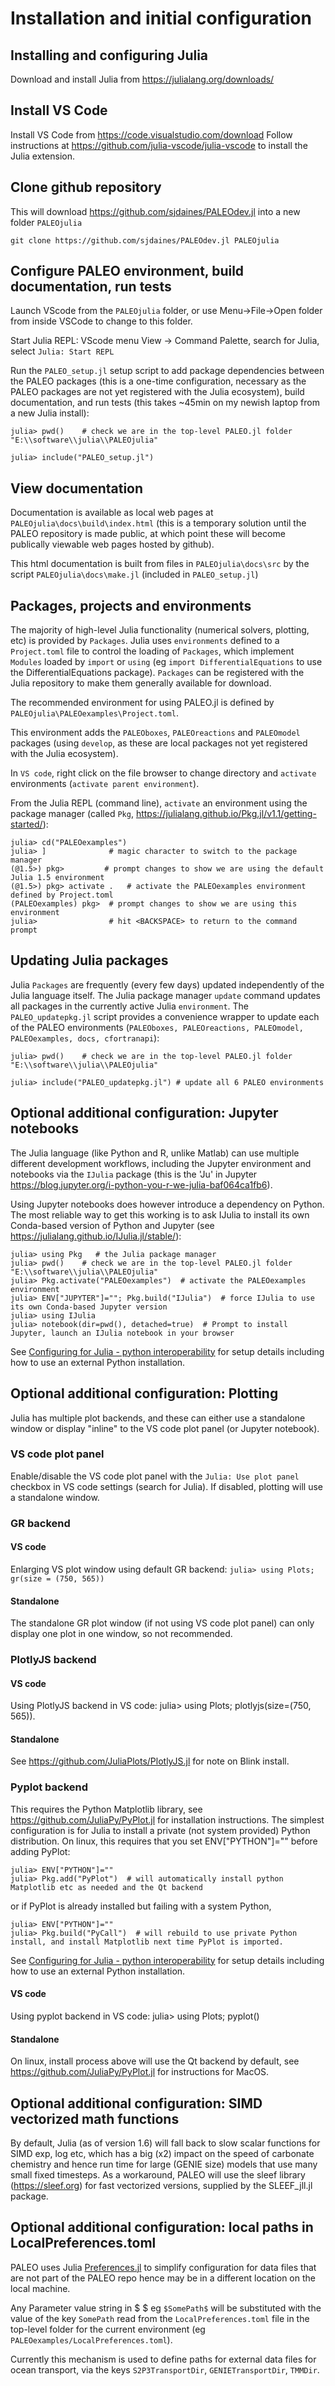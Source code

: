 # Installation and initial configuration

## Installing and configuring Julia

Download and install Julia from <https://julialang.org/downloads/>

## Install VS Code
Install VS Code from <https://code.visualstudio.com/download>
Follow instructions at <https://github.com/julia-vscode/julia-vscode> to install the Julia extension.

## Clone github repository
This will download <https://github.com/sjdaines/PALEOdev.jl> into a new folder `PALEOjulia`

    git clone https://github.com/sjdaines/PALEOdev.jl PALEOjulia


## Configure PALEO environment, build documentation, run tests

Launch VScode from the `PALEOjulia` folder, or use Menu->File->Open folder from inside VSCode to change to this folder.

Start Julia REPL: VScode menu View -> Command Palette, search for Julia, select `Julia: Start REPL` 

Run the `PALEO_setup.jl` setup script to add package dependencies between the PALEO packages (this is a one-time configuration, 
necessary as the PALEO packages are not yet registered with the Julia ecosystem), build documentation, and run tests
(this takes ~45min on my newish laptop from a new Julia install):
    
    julia> pwd()    # check we are in the top-level PALEO.jl folder
    "E:\\software\\julia\\PALEOjulia"   

    julia> include("PALEO_setup.jl")

## View documentation

Documentation is available as local web pages at `PALEOjulia\docs\build\index.html` (this is a temporary solution until
the PALEO repository is made public, at which point these will become publically viewable web pages hosted by github).

This html documentation is built from files in `PALEOjulia\docs\src` by the script `PALEOjulia\docs\make.jl` (included in `PALEO_setup.jl`)

## Packages, projects and environments
The majority of high-level Julia functionality (numerical solvers, plotting, etc) is provided by `Packages`. Julia uses `environments` defined to a `Project.toml` file to control the loading of `Packages`, which implement `Modules` loaded by `import` or `using` (eg `import DifferentialEquations` to use the DifferentialEquations package). `Packages` can be registered with the Julia repository to make them generally available for download.

The recommended environment for using PALEO.jl is defined by `PALEOjulia\PALEOexamples\Project.toml`.

This environment adds the `PALEOboxes`, `PALEOreactions` and `PALEOmodel` packages (using `develop`, as these are local packages not yet registered with the Julia ecosystem).

In `VS code`, right click on the file browser to change directory and `activate` environments (`activate parent environment`).

From the Julia REPL (command line), `activate` an environment using the package manager (called `Pkg`, <https://julialang.github.io/Pkg.jl/v1.1/getting-started/>):

    julia> cd("PALEOexamples")
    julia> ]              # magic character to switch to the package manager
    (@1.5>) pkg>         # prompt changes to show we are using the default Julia 1.5 environment
    (@1.5>) pkg> activate .   # activate the PALEOexamples environment defined by Project.toml
    (PALEOexamples) pkg>  # prompt changes to show we are using this environment
    julia>                # hit <BACKSPACE> to return to the command prompt


## Updating Julia packages

Julia `Packages` are frequently (every few days) updated independently of the Julia language itself. The Julia package manager `update` command updates all packages in the currently active Julia `environment`.
The `PALEO_updatepkg.jl` script provides a convenience wrapper to update each of the PALEO environments
(`PALEOboxes, PALEOreactions, PALEOmodel, PALEOexamples, docs, cfortranapi`):

    julia> pwd()    # check we are in the top-level PALEO.jl folder
    "E:\\software\\julia\\PALEOjulia"   

    julia> include("PALEO_updatepkg.jl") # update all 6 PALEO environments

## Optional additional configuration: Jupyter notebooks

The Julia language (like Python and R, unlike Matlab) can use multiple different development workflows, including the Jupyter environment and notebooks via the `IJulia` package (this is the 'Ju' in Jupyter <https://blog.jupyter.org/i-python-you-r-we-julia-baf064ca1fb6>).

Using Jupyter notebooks does however introduce a dependency on Python. The most reliable way to get this working is to ask IJulia to install its own Conda-based version of Python and Jupyter (see <https://julialang.github.io/IJulia.jl/stable/>):

    julia> using Pkg   # the Julia package manager
    julia> pwd()    # check we are in the top-level PALEO.jl folder
    "E:\\software\\julia\\PALEOjulia"       
    julia> Pkg.activate("PALEOexamples")  # activate the PALEOexamples environment
    julia> ENV["JUPYTER"]=""; Pkg.build("IJulia")  # force IJulia to use its own Conda-based Jupyter version
    julia> using IJulia  
    julia> notebook(dir=pwd(), detached=true)  # Prompt to install Jupyter, launch an IJulia notebook in your browser

See [Configuring for Julia - python interoperability](@ref) for setup details including how to use an external Python installation.

## Optional additional configuration: Plotting
Julia has multiple plot backends, and these can either use a standalone window or display "inline" to the VS code plot panel (or Jupyter notebook).

### VS code plot panel
Enable/disable the VS code plot panel with the `Julia: Use plot panel` checkbox in VS code settings (search for Julia). If disabled, plotting will use a standalone window.

### GR backend
#### VS code
Enlarging VS plot window using default GR backend: `julia> using Plots; gr(size = (750, 565))`
#### Standalone
The standalone GR plot window (if not using VS code plot panel) can only display one plot in one window, so not recommended.

### PlotlyJS backend
#### VS code
Using PlotlyJS backend in VS code: julia> using Plots; plotlyjs(size=(750, 565)). 
#### Standalone
See <https://github.com/JuliaPlots/PlotlyJS.jl> for note on Blink install.

### Pyplot backend
This requires the Python Matplotlib library, see <https://github.com/JuliaPy/PyPlot.jl> for installation instructions. The simplest configuration is for Julia to install a private (not system provided) Python distribution.  On linux, this requires that you set ENV["PYTHON"]="" before adding PyPlot:

    julia> ENV["PYTHON"]="" 
    julia> Pkg.add("PyPlot")  # will automatically install python Matplotlib etc as needed and the Qt backend
or if PyPlot is already installed but failing with a system Python,

    julia> ENV["PYTHON"]="" 
    julia> Pkg.build("PyCall")  # will rebuild to use private Python install, and install Matplotlib next time PyPlot is imported.

See [Configuring for Julia - python interoperability](@ref) for setup details including how to use an external Python installation.

#### VS code
Using pyplot backend in VS code: julia> using Plots; pyplot()
#### Standalone
On linux, install process above will use the Qt backend by default, see <https://github.com/JuliaPy/PyPlot.jl> for instructions for MacOS.

## Optional additional configuration: SIMD vectorized math functions
By default, Julia (as of version 1.6) will fall back to slow scalar functions for SIMD exp, log etc, which has a big (x2) impact on the speed of carbonate chemistry and hence run time for large (GENIE size) models that use many small fixed timesteps. As a workaround, PALEO will use the sleef library (<https://sleef.org>) for fast vectorized versions, supplied by the SLEEF_jll.jl package.

## Optional additional configuration: local paths in LocalPreferences.toml
PALEO uses Julia [Preferences.jl](https://github.com/JuliaPackaging/Preferences.jl) to simplify configuration
for data files that are not part of the PALEO repo hence may be in a different location on the local machine.

Any Parameter value string in \$ \$ eg `$SomePath$` will be substituted with the value of the key `SomePath` read from the `LocalPreferences.toml` file in the top-level folder for the current environment (eg `PALEOexamples/LocalPreferences.toml`).

Currently this mechanism is used to define paths for external data files for ocean transport, via the keys
`S2P3TransportDir`, `GENIETransportDir`, `TMMDir`.
